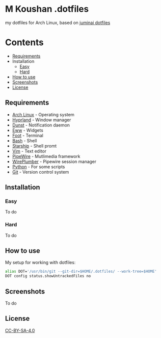 # M Koushan .dotfiles
my dotfiles for Arch Linux, based on [juminai dotfiles](https://github.com/juminai/dotfiles/tree/hyprland/)

# Contents
- [Requirements](#requirements)
- Installation
    - [Easy](#easy)
    - [Hard](#hard)
- [How to use](#how-to-use)
- [Screenshots](#screenshots)
- [License](#license)

## Requirements
* [Arch Linux](https://archlinux.org) - Operating system
* [Hyprland](https://wiki.archlinux.org/title/Hyprland) - Window manager
* [Dunst](https://wiki.archlinux.org/title/Dunst) - Notification daemon
* [Eww](https://elkowar.github.io/eww/) - Widgets
* [Foot](https://wiki.archlinux.org/title/Foot) - Terminal
* [Bash](https://wiki.archlinux.org/title/Bash) - Shell
* [Starship](https://starship.rs/) - Shell promt
* [Vim](https://wiki.archlinux.org/title/Vim) - Text editor
* [PipeWire](https://wiki.archlinux.org/title/PipeWire) - Mutlimedia framework
* [WirePlumber](https://wiki.archlinux.org/title/WirePlumber) - Pipewire session manager
* [Python](https://wiki.archlinux.org/title/Python) - For some scripts
* [Git](https://wiki.archlinux.org/title/Git) - Version control system

## Installation
### Easy
To do

### Hard
To do

## How to use
My setup for working with dotfiles:
```bash
alias DOT='/usr/bin/git --git-dir=$HOME/.dotfiles/ --work-tree=$HOME'
DOT config status.showUntrackedFiles no
```

## Screenshots
To do

## License
[CC-BY-SA-4.0](https://spdx.org/licenses/CC-BY-SA-4.0.html)

